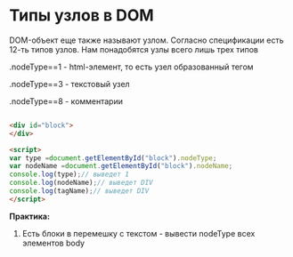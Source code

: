 # Типы узлов в DOM

DOM-объект еще также называют узлом. Согласно спецификации есть 12-ть типов узлов. Нам понадобятся узлы всего лишь трех типов

 .nodeType==1 - html-элемент, то есть узел образованный тегом
 
 .nodeType==3 - текстовый узел

 .nodeType==8 - комментарии
 
 ```html
 
 <div id="block">
 </div>
 
 <script>
 var type =document.getElementById("block").nodeType;
 var nodeName =document.getElementById("block").nodeName;
 console.log(type);// выведет 1
 console.log(nodeName);// выведет DIV
 console.log(tagName);// выведет DIV
 </script>
 
 ```
 

**Практика:**

1. Есть блоки в перемешку с текстом - вывести nodeType всех элементов body

